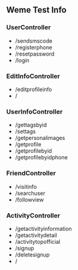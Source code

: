 ## Weme Test Info

### UserController
*  /sendsmscode
*  /registerphone
*  /resetpassword
*  /login

### EditInfoController
*  /editprofileinfo
*  /

### UserInfoController
* /gettagsbyid
* /settags
* /getpersonalimages
* /getprofile
* /getprofilebyid  
* /getprofilebyidphone


### FriendController
*  /visitinfo
*  /searchuser
*  /followview


### ActivityController
*  /getactivityinformation
*  /getactivitydetail
*  /activitytopofficial
*  /signup
*  /deletesignup
*  /
